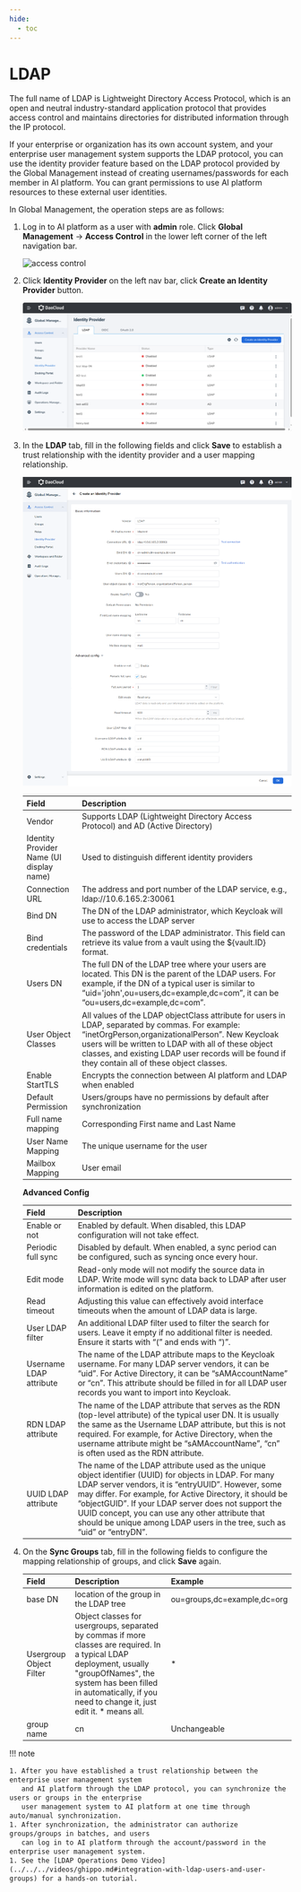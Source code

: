 ```yaml
---
hide:
  - toc
---
```


# LDAP

The full name of LDAP is Lightweight Directory Access Protocol, which is an open and neutral
industry-standard application protocol that provides access control and maintains directories
for distributed information through the IP protocol.

If your enterprise or organization has its own account system, and your enterprise user management
system supports the LDAP protocol, you can use the identity provider feature based on the LDAP protocol
provided by the Global Management instead of creating usernames/passwords for each member in AI platform.
You can grant permissions to use AI platform resources to these external user identities.

In Global Management, the operation steps are as follows:

1. Log in to AI platform as a user with __admin__ role. Click __Global Management__ -> __Access Control__
   in the lower left corner of the left navigation bar.

    ![access control](https://docs.daocloud.io/daocloud-docs-images/docs/en/docs/ghippo/images/ws01.png)

1. Click __Identity Provider__ on the left nav bar, click __Create an Identity Provider__ button.

    ![id provider](../../images/ldap00.png)

1. In the __LDAP__ tab, fill in the following fields and click __Save__ to establish a trust relationship
   with the identity provider and a user mapping relationship.

    ![ldap](../../images/ldap01.png)

    | Field | Description |
    | ----- | ----------- |
    | Vendor | Supports LDAP (Lightweight Directory Access Protocol) and AD (Active Directory) |
    | Identity Provider Name (UI display name) | Used to distinguish different identity providers |
    | Connection URL | The address and port number of the LDAP service, e.g., ldap://10.6.165.2:30061 |
    | Bind DN | The DN of the LDAP administrator, which Keycloak will use to access the LDAP server | cn=admin,dc=daocloud,dc=com |
    | Bind credentials | The password of the LDAP administrator. This field can retrieve its value from a vault using the ${vault.ID} format. |
    | Users DN | The full DN of the LDAP tree where your users are located. This DN is the parent of the LDAP users. For example, if the DN of a typical user is similar to “uid='john',ou=users,dc=example,dc=com”, it can be “ou=users,dc=example,dc=com”. | dc=daocloud,dc=io |
    | User Object Classes | All values of the LDAP objectClass attribute for users in LDAP, separated by commas. For example: “inetOrgPerson,organizationalPerson”. New Keycloak users will be written to LDAP with all of these object classes, and existing LDAP user records will be found if they contain all of these object classes.|
    | Enable StartTLS | Encrypts the connection between AI platform and LDAP when enabled |
    | Default Permission | Users/groups have no permissions by default after synchronization |
    | Full name mapping | Corresponding First name and Last Name |
    | User Name Mapping | The unique username for the user |
    | Mailbox Mapping | User email |

    **Advanced Config**

    | Field | Description |
    | ----- | ----------- |
    | Enable or not | Enabled by default. When disabled, this LDAP configuration will not take effect. |
    | Periodic full sync | Disabled by default. When enabled, a sync period can be configured, such as syncing once every hour. |
    | Edit mode | Read-only mode will not modify the source data in LDAP. Write mode will sync data back to LDAP after user information is edited on the platform. |
    | Read timeout | Adjusting this value can effectively avoid interface timeouts when the amount of LDAP data is large. |
    | User LDAP filter | An additional LDAP filter used to filter the search for users. Leave it empty if no additional filter is needed. Ensure it starts with “(” and ends with “)”. |
    | Username LDAP attribute | The name of the LDAP attribute maps to the Keycloak username. For many LDAP server vendors, it can be “uid”. For Active Directory, it can be “sAMAccountName” or “cn”. This attribute should be filled in for all LDAP user records you want to import into Keycloak. |
    | RDN LDAP attribute | The name of the LDAP attribute that serves as the RDN (top-level attribute) of the typical user DN. It is usually the same as the Username LDAP attribute, but this is not required. For example, for Active Directory, when the username attribute might be “sAMAccountName”, “cn” is often used as the RDN attribute. |
    | UUID LDAP attribute | The name of the LDAP attribute used as the unique object identifier (UUID) for objects in LDAP. For many LDAP server vendors, it is “entryUUID”. However, some may differ. For example, for Active Directory, it should be “objectGUID”. If your LDAP server does not support the UUID concept, you can use any other attribute that should be unique among LDAP users in the tree, such as “uid” or “entryDN”. |

1. On the __Sync Groups__ tab, fill in the following fields to configure the mapping relationship of
   groups, and click __Save__ again.

    | Field | Description | Example |
    | ----- | ----------- | ------- |
    | base DN | location of the group in the LDAP tree | ou=groups,dc=example,dc=org |
    | Usergroup Object Filter | Object classes for usergroups, separated by commas if more classes are required. In a typical LDAP deployment, usually "groupOfNames", the system has been filled in automatically, if you need to change it, just edit it. * means all. | * |
    | group name | cn | Unchangeable |

!!! note

    1. After you have established a trust relationship between the enterprise user management system
       and AI platform through the LDAP protocol, you can synchronize the users or groups in the enterprise
       user management system to AI platform at one time through auto/manual synchronization.
    1. After synchronization, the administrator can authorize groups/groups in batches, and users
       can log in to AI platform through the account/password in the enterprise user management system.
    1. See the [LDAP Operations Demo Video](../../../videos/ghippo.md#integration-with-ldap-users-and-user-groups) for a hands-on tutorial.
